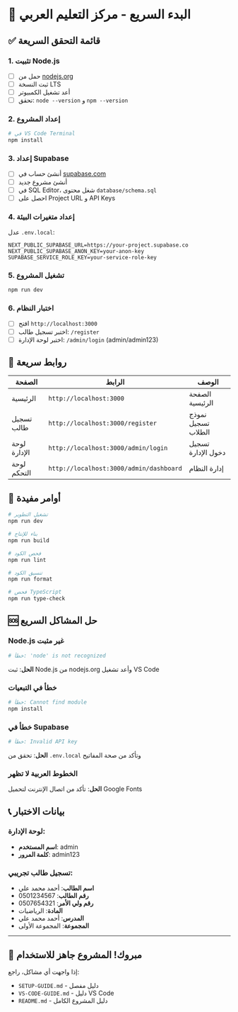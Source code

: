 # 🚀 البدء السريع - مركز التعليم العربي

## ✅ قائمة التحقق السريعة

### 1. تثبيت Node.js
- [ ] حمل من [nodejs.org](https://nodejs.org)
- [ ] ثبت النسخة LTS
- [ ] أعد تشغيل الكمبيوتر
- [ ] تحقق: `node --version` و `npm --version`

### 2. إعداد المشروع
```bash
# في VS Code Terminal
npm install
```

### 3. إعداد Supabase
- [ ] أنشئ حساب في [supabase.com](https://supabase.com)
- [ ] أنشئ مشروع جديد
- [ ] في SQL Editor، شغل محتوى `database/schema.sql`
- [ ] احصل على Project URL و API Keys

### 4. إعداد متغيرات البيئة
عدل `.env.local`:
```env
NEXT_PUBLIC_SUPABASE_URL=https://your-project.supabase.co
NEXT_PUBLIC_SUPABASE_ANON_KEY=your-anon-key
SUPABASE_SERVICE_ROLE_KEY=your-service-role-key
```

### 5. تشغيل المشروع
```bash
npm run dev
```

### 6. اختبار النظام
- [ ] افتح `http://localhost:3000`
- [ ] اختبر تسجيل طالب: `/register`
- [ ] اختبر لوحة الإدارة: `/admin/login` (admin/admin123)

## 🎯 روابط سريعة

| الصفحة | الرابط | الوصف |
|---------|---------|--------|
| الرئيسية | `http://localhost:3000` | الصفحة الرئيسية |
| تسجيل طالب | `http://localhost:3000/register` | نموذج تسجيل الطلاب |
| لوحة الإدارة | `http://localhost:3000/admin/login` | تسجيل دخول الإدارة |
| لوحة التحكم | `http://localhost:3000/admin/dashboard` | إدارة النظام |

## 🔧 أوامر مفيدة

```bash
# تشغيل التطوير
npm run dev

# بناء للإنتاج
npm run build

# فحص الكود
npm run lint

# تنسيق الكود
npm run format

# فحص TypeScript
npm run type-check
```

## 🆘 حل المشاكل السريع

### Node.js غير مثبت
```bash
# خطأ: 'node' is not recognized
```
**الحل**: ثبت Node.js من nodejs.org وأعد تشغيل VS Code

### خطأ في التبعيات
```bash
# خطأ: Cannot find module
npm install
```

### خطأ في Supabase
```bash
# خطأ: Invalid API key
```
**الحل**: تحقق من `.env.local` وتأكد من صحة المفاتيح

### الخطوط العربية لا تظهر
**الحل**: تأكد من اتصال الإنترنت لتحميل Google Fonts

## 📞 بيانات الاختبار

### لوحة الإدارة:
- **اسم المستخدم**: admin
- **كلمة المرور**: admin123

### تسجيل طالب تجريبي:
- **اسم الطالب**: أحمد محمد علي
- **رقم الطالب**: 0501234567
- **رقم ولي الأمر**: 0507654321
- **المادة**: الرياضيات
- **المدرس**: أحمد محمد علي
- **المجموعة**: المجموعة الأولى

---

## 🎉 مبروك! المشروع جاهز للاستخدام

إذا واجهت أي مشاكل، راجع:
- `SETUP-GUIDE.md` - دليل مفصل
- `VS-CODE-GUIDE.md` - دليل VS Code
- `README.md` - دليل المشروع الكامل
